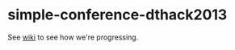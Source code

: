 simple-conference-dthack2013
============================

See [wiki](https://github.com/mcveat/simple-conference-dthack2013/wiki) to see how we're progressing.

